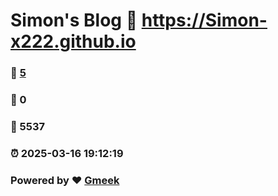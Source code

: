 # Simon's Blog :link: https://Simon-x222.github.io 
### :page_facing_up: [5](https://Simon-x222.github.io/tag.html) 
### :speech_balloon: 0 
### :hibiscus: 5537 
### :alarm_clock: 2025-03-16 19:12:19 
### Powered by :heart: [Gmeek](https://github.com/Meekdai/Gmeek)
